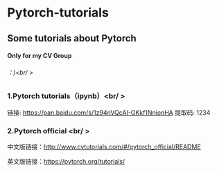 # Pytorch-tutorials
## Some tutorials about Pytorch
#### Only for my CV Group 
###### ：)<br/ >



### 1.Pytorch tutorials（ipynb）<br/ >

链接: https://pan.baidu.com/s/1z94nVQcAI-GKkf1NnionHA 
提取码: 1234

### 2.Pytorch official <br/ >

中文版链接：http://www.cvtutorials.com/#/pytorch_official/README

英文版链接：https://pytorch.org/tutorials/
